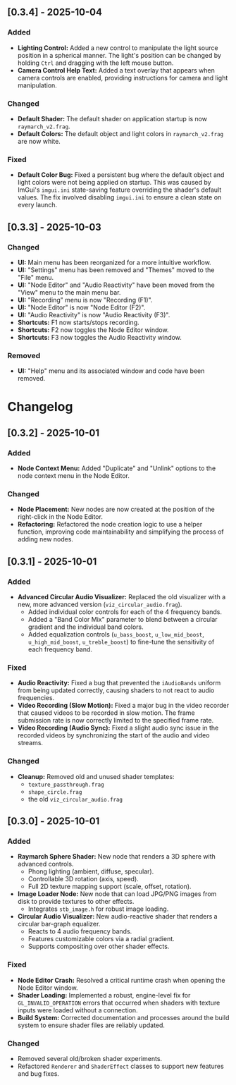 ## [0.3.4] - 2025-10-04

### Added
- **Lighting Control:** Added a new control to manipulate the light source position in a spherical manner. The light's position can be changed by holding `Ctrl` and dragging with the left mouse button.
- **Camera Control Help Text:** Added a text overlay that appears when camera controls are enabled, providing instructions for camera and light manipulation.

### Changed
- **Default Shader:** The default shader on application startup is now `raymarch_v2.frag`.
- **Default Colors:** The default object and light colors in `raymarch_v2.frag` are now white.

### Fixed
- **Default Color Bug:** Fixed a persistent bug where the default object and light colors were not being applied on startup. This was caused by ImGui's `imgui.ini` state-saving feature overriding the shader's default values. The fix involved disabling `imgui.ini` to ensure a clean state on every launch.

## [0.3.3] - 2025-10-03

### Changed
- **UI:** Main menu has been reorganized for a more intuitive workflow.
- **UI:** "Settings" menu has been removed and "Themes" moved to the "File" menu.
- **UI:** "Node Editor" and "Audio Reactivity" have been moved from the "View" menu to the main menu bar.
- **UI:** "Recording" menu is now "Recording (F1)".
- **UI:** "Node Editor" is now "Node Editor (F2)".
- **UI:** "Audio Reactivity" is now "Audio Reactivity (F3)".
- **Shortcuts:** F1 now starts/stops recording.
- **Shortcuts:** F2 now toggles the Node Editor window.
- **Shortcuts:** F3 now toggles the Audio Reactivity window.

### Removed
- **UI:** "Help" menu and its associated window and code have been removed.

# Changelog

## [0.3.2] - 2025-10-01

### Added
- **Node Context Menu:** Added "Duplicate" and "Unlink" options to the node context menu in the Node Editor.

### Changed
- **Node Placement:** New nodes are now created at the position of the right-click in the Node Editor.
- **Refactoring:** Refactored the node creation logic to use a helper function, improving code maintainability and simplifying the process of adding new nodes.

## [0.3.1] - 2025-10-01

### Added
- **Advanced Circular Audio Visualizer:** Replaced the old visualizer with a new, more advanced version (`viz_circular_audio.frag`).
  - Added individual color controls for each of the 4 frequency bands.
  - Added a "Band Color Mix" parameter to blend between a circular gradient and the individual band colors.
  - Added equalization controls (`u_bass_boost`, `u_low_mid_boost`, `u_high_mid_boost`, `u_treble_boost`) to fine-tune the sensitivity of each frequency band.

### Fixed
- **Audio Reactivity:** Fixed a bug that prevented the `iAudioBands` uniform from being updated correctly, causing shaders to not react to audio frequencies.
- **Video Recording (Slow Motion):** Fixed a major bug in the video recorder that caused videos to be recorded in slow motion. The frame submission rate is now correctly limited to the specified frame rate.
- **Video Recording (Audio Sync):** Fixed a slight audio sync issue in the recorded videos by synchronizing the start of the audio and video streams.

### Changed
- **Cleanup:** Removed old and unused shader templates:
  - `texture_passthrough.frag`
  - `shape_circle.frag`
  - the old `viz_circular_audio.frag`

## [0.3.0] - 2025-10-01

### Added
- **Raymarch Sphere Shader:** New node that renders a 3D sphere with advanced controls.
  - Phong lighting (ambient, diffuse, specular).
  - Controllable 3D rotation (axis, speed).
  - Full 2D texture mapping support (scale, offset, rotation).
- **Image Loader Node:** New node that can load JPG/PNG images from disk to provide textures to other effects.
  - Integrates `stb_image.h` for robust image loading.
- **Circular Audio Visualizer:** New audio-reactive shader that renders a circular bar-graph equalizer.
  - Reacts to 4 audio frequency bands.
  - Features customizable colors via a radial gradient.
  - Supports compositing over other shader effects.

### Fixed
- **Node Editor Crash:** Resolved a critical runtime crash when opening the Node Editor window.
- **Shader Loading:** Implemented a robust, engine-level fix for `GL_INVALID_OPERATION` errors that occurred when shaders with texture inputs were loaded without a connection.
- **Build System:** Corrected documentation and processes around the build system to ensure shader files are reliably updated.

### Changed
- Removed several old/broken shader experiments.
- Refactored `Renderer` and `ShaderEffect` classes to support new features and bug fixes.